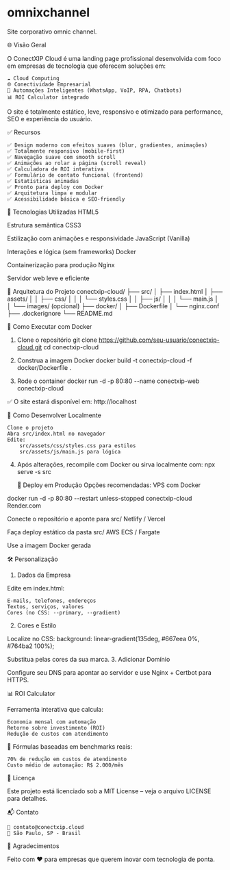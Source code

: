 # omnixchannel
Site corporativo omnic channel.

🌐 Visão Geral 

O ConectXIP Cloud é uma landing page profissional desenvolvida com foco em empresas de tecnologia que oferecem soluções em: 

    ☁️ Cloud Computing
    🌐 Conectividade Empresarial
    🤖 Automações Inteligentes (WhatsApp, VoIP, RPA, Chatbots)
    📊 ROI Calculator integrado
     

O site é totalmente estático, leve, responsivo e otimizado para performance, SEO e experiência do usuário. 
 
✅ Recursos 

    ✅ Design moderno com efeitos suaves (blur, gradientes, animações)
    ✅ Totalmente responsivo (mobile-first)
    ✅ Navegação suave com smooth scroll
    ✅ Animações ao rolar a página (scroll reveal)
    ✅ Calculadora de ROI interativa
    ✅ Formulário de contato funcional (frontend)
    ✅ Estatísticas animadas
    ✅ Pronto para deploy com Docker
    ✅ Arquitetura limpa e modular
    ✅ Acessibilidade básica e SEO-friendly
     

 

🚀 Tecnologias Utilizadas 
HTML5
	
Estrutura semântica
CSS3
	
Estilização com animações e responsividade
JavaScript (Vanilla)
	
Interações e lógica (sem frameworks)
Docker
	
Containerização para produção
Nginx
	
Servidor web leve e eficiente
 
 
 
🧱 Arquitetura do Projeto 
conectxip-cloud/
├── src/
│   ├── index.html
│   ├── assets/
│   │   ├── css/
│   │   │   └── styles.css
│   │   ├── js/
│   │   │   └── main.js
│   │   └── images/ (opcional)
├── docker/
│   ├── Dockerfile
│   └── nginx.conf
├── .dockerignore
└── README.md

🐳 Como Executar com Docker 
1. Clone o repositório 
git clone https://github.com/seu-usuario/conectxip-cloud.git
cd conectxip-cloud

2. Construa a imagem Docker
docker build -t conectxip-cloud -f docker/Dockerfile .

3. Rode o container
docker run -d -p 80:80 --name conectxip-web conectxip-cloud

✅ O site estará disponível em: http://localhost  
 
🔧 Como Desenvolver Localmente 

    Clone o projeto
    Abra src/index.html no navegador
    Edite:
        src/assets/css/styles.css para estilos
        src/assets/js/main.js para lógica
         
4.  Após alterações, recompile com Docker ou sirva localmente com:
     npx serve -s src

     🚀 Deploy em Produção 
Opções recomendadas: 
VPS com Docker
	
docker run -d -p 80:80 --restart unless-stopped conectxip-cloud
Render.com
	
Conecte o repositório e aponte para
src/
Netlify / Vercel
	
Faça deploy estático da pasta
src/
AWS ECS / Fargate
	
Use a imagem Docker gerada

🛠️ Personalização 
1. Dados da Empresa 

Edite em index.html: 

    E-mails, telefones, endereços
    Textos, serviços, valores
    Cores (no CSS: --primary, --gradient)
     

2. Cores e Estilo 

Localize no CSS: 
background: linear-gradient(135deg, #667eea 0%, #764ba2 100%);

Substitua pelas cores da sua marca. 
3. Adicionar Domínio 

Configure seu DNS para apontar ao servidor e use Nginx + Certbot para HTTPS. 
 
📊 ROI Calculator 

Ferramenta interativa que calcula: 

    Economia mensal com automação
    Retorno sobre investimento (ROI)
    Redução de custos com atendimento
     

🔧 Fórmulas baseadas em benchmarks reais: 

    70% de redução em custos de atendimento
    Custo médio de automação: R$ 2.000/mês
     

 
📎 Licença 

Este projeto está licenciado sob a MIT License – veja o arquivo LICENSE  para detalhes. 
 
📬 Contato 

    📧 contato@conectxip.cloud 
    📍 São Paulo, SP - Brasil
     

 
🌟 Agradecimentos 

Feito com ❤️ para empresas que querem inovar com tecnologia de ponta. 